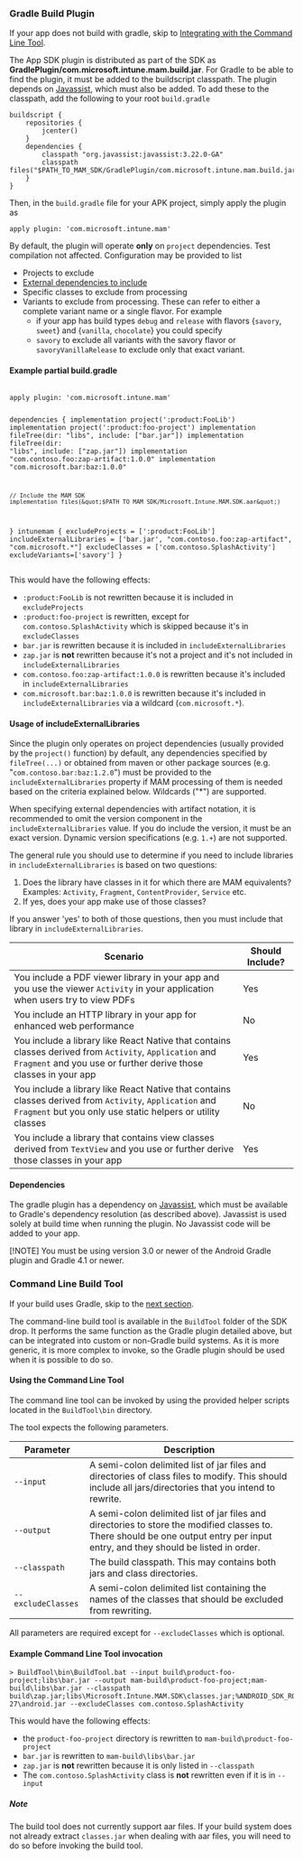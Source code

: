 <h3 id="gradle-build-plugin">Gradle Build Plugin</h3>
<p>If your app does not build with gradle, skip to <a href="#command-line-build-tool">Integrating with the
Command Line Tool</a>. </p>
<p>The App SDK plugin is distributed as part of the SDK as
<strong>GradlePlugin/com.microsoft.intune.mam.build.jar</strong>. For Gradle to be
able to find the plugin, it must be added to the buildscript
classpath. The plugin depends on
<a href="http://jboss-javassist.github.io/javassist/">Javassist</a>, which must
also be added. To add these to the classpath, add the following to
your root <code>build.gradle</code></p>
<pre><code class="lang-groovy">buildscript {
    repositories {
        jcenter()
    }
    dependencies {
        classpath &quot;org.javassist:javassist:3.22.0-GA&quot;
        classpath files(&quot;$PATH_TO_MAM_SDK/GradlePlugin/com.microsoft.intune.mam.build.jar&quot;)
    }
}
</code></pre><p>Then, in the <code>build.gradle</code> file for your APK project, simply apply the plugin as</p>
<pre><code class="lang-groovy">apply plugin: &#39;com.microsoft.intune.mam&#39;
</code></pre><p>By default, the plugin will operate <strong>only</strong> on <code>project</code> dependencies.
Test compilation not affected. Configuration may be provided to list</p>
<ul>
<li>Projects to exclude</li>
<li><a href="#usage-of-includeexternallibraries">External dependencies to include</a> </li>
<li>Specific classes to exclude from processing</li>
<li>Variants to exclude from processing. These can refer to either a
complete variant name or a single flavor. For example<ul>
<li>if your app has build types <code>debug</code> and <code>release</code> with flavors
{<code>savory</code>, <code>sweet</code>} and {<code>vanilla</code>, <code>chocolate</code>} you could specify</li>
<li><code>savory</code> to exclude all variants with the savory flavor or
<code>savoryVanillaRelease</code> to exclude only that exact variant.</li>
</ul>
</li>
</ul>
<h4 id="example-partial-buildgradle">Example partial build.gradle</h4>
<pre><code class="lang-groovy">
apply plugin: &#39;com.microsoft.intune.mam&#39;

dependencies {
    implementation project(&#39;:product:FooLib&#39;)
    implementation project(&#39;:product:foo-project&#39;)
    implementation fileTree(dir: &quot;libs&quot;, include: [&quot;bar.jar&quot;])
    implementation fileTree(dir: &quot;libs&quot;, include: [&quot;zap.jar&quot;])
    implementation &quot;com.contoso.foo:zap-artifact:1.0.0&quot;
    implementation &quot;com.microsoft.bar:baz:1.0.0&quot;

    // Include the MAM SDK
    implementation files(&quot;$PATH_TO_MAM_SDK/Microsoft.Intune.MAM.SDK.aar&quot;)
}
intunemam {
    excludeProjects = [&#39;:product:FooLib&#39;]
    includeExternalLibraries = [&#39;bar.jar&#39;, &quot;com.contoso.foo:zap-artifact&quot;, &quot;com.microsoft.*&quot;]
    excludeClasses = [&#39;com.contoso.SplashActivity&#39;]
    excludeVariants=[&#39;savory&#39;]
}
</code></pre><p>This would have the following effects:</p>
<ul>
<li><code>:product:FooLib</code> is not rewritten because it is included in <code>excludeProjects</code></li>
<li><code>:product:foo-project</code> is rewritten, except for <code>com.contoso.SplashActivity</code> which is skipped because it&#39;s in <code>excludeClasses</code></li>
<li><code>bar.jar</code> is rewritten because it is included in <code>includeExternalLibraries</code></li>
<li><code>zap.jar</code> is <strong>not</strong> rewritten because it&#39;s not a project and it&#39;s not included in <code>includeExternalLibraries</code></li>
<li><code>com.contoso.foo:zap-artifact:1.0.0</code> is rewritten because it&#39;s included in <code>includeExternalLibraries</code></li>
<li><code>com.microsoft.bar:baz:1.0.0</code> is rewritten because it&#39;s included in <code>includeExternalLibraries</code> via a wildcard (<code>com.microsoft.*</code>).</li>
</ul>
<h4 id="usage-of-includeexternallibraries">Usage of includeExternalLibraries</h4>
<p>Since the plugin only operates on project dependencies (usually
provided by the <code>project()</code> function) by default, any dependencies
specified by <code>fileTree(...)</code> or obtained from maven or other package
sources (e.g. &quot;<code>com.contoso.bar:baz:1.2.0</code>&quot;) must be
provided to the <code>includeExternalLibraries</code> property if MAM processing
of them is needed based on the criteria explained below. Wildcards (&quot;*&quot;)
are supported.</p>
<p>When specifying external dependencies with artifact notation, it is
recommended to omit the version component in the
<code>includeExternalLibraries</code> value. If you do include the version, it
must be an exact version. Dynamic version specifications (e.g. <code>1.+</code>) are not supported.</p>
<p>The general rule you should use to determine if you need to include
libraries in <code>includeExternalLibraries</code> is based on two questions:</p>
<ol>
<li>Does the library have classes in it for which there are MAM equivalents? Examples: <code>Activity</code>, <code>Fragment</code>, <code>ContentProvider</code>, <code>Service</code> etc.</li>
<li>If yes, does your app make use of those classes?</li>
</ol>
<p>If you answer &#39;yes&#39; to both of those questions, then you must include that library in <code>includeExternalLibraries</code>. </p>
<table>
<thead>
<tr>
<th>Scenario</th>
<th>Should Include?</th>
</tr>
</thead>
<tbody>
<tr>
<td>You include a PDF viewer library in your app and you use the viewer <code>Activity</code> in your application when users try to view PDFs</td>
<td>Yes</td>
</tr>
<tr>
<td>You include an HTTP library in your app for enhanced web performance</td>
<td>No</td>
</tr>
<tr>
<td>You include a library like React Native that contains classes derived from <code>Activity</code>, <code>Application</code> and <code>Fragment</code> and you use or further derive those classes in your app</td>
<td>Yes</td>
</tr>
<tr>
<td>You include a library like React Native that contains classes derived from <code>Activity</code>, <code>Application</code> and <code>Fragment</code> but you only use static helpers or utility classes</td>
<td>No</td>
</tr>
<tr>
<td>You include a library that contains view classes derived from <code>TextView</code> and you use or further derive those classes in your app</td>
<td>Yes</td>
</tr>
</tbody>
</table>
<h4 id="dependencies">Dependencies</h4>
<p>The gradle plugin has a dependency on
<a href="http://jboss-javassist.github.io/javassist/">Javassist</a>, which must
be available to Gradle&#39;s dependency resolution (as described
above). Javassist is used solely at build time when running the
plugin. No Javassist code will be added to your app.</p>
<p>[!NOTE] You must be using version 3.0 or newer of the Android Gradle plugin and
Gradle 4.1 or newer.</p>
<h3 id="command-line-build-tool">Command Line Build Tool</h3>
<p>If your build uses Gradle, skip to the <a href="#class-and-method-replacements">next section</a>.</p>
<p>The command-line build tool is available in the <code>BuildTool</code> folder of
the SDK drop. It performs the same function as the Gradle plugin
detailed above, but can be integrated into custom or non-Gradle build
systems. As it is more generic, it is more complex to invoke, so the
Gradle plugin should be used when it is possible to do so.</p>
<h4 id="using-the-command-line-tool">Using the Command Line Tool</h4>
<p>The command line tool can be invoked by using the provided helper scripts
located in the <code>BuildTool\bin</code> directory.</p>
<p>The tool expects the following parameters.</p>
<table>
<thead>
<tr>
<th>Parameter</th>
<th>Description</th>
</tr>
</thead>
<tbody>
<tr>
<td><code>--input</code></td>
<td>A semi-colon delimited list of jar files and directories of class files to modify. This should include all jars/directories that you intend to rewrite.</td>
</tr>
<tr>
<td><code>--output</code></td>
<td>A semi-colon delimited list of jar files and directories to store the modified classes to. There should be one output entry per input entry, and they should be listed in order.</td>
</tr>
<tr>
<td><code>--classpath</code></td>
<td>The build classpath. This may contains both jars and class directories.</td>
</tr>
<tr>
<td><code>--excludeClasses</code></td>
<td>A semi-colon delimited list containing the names of the classes that should be excluded from rewriting.</td>
</tr>
</tbody>
</table>
<p>All parameters are required except for <code>--excludeClasses</code> which is optional.</p>
<h4 id="example-command-line-tool-invocation">Example Command Line Tool invocation</h4>
<pre><code class="lang-batch">&gt; BuildTool\bin\BuildTool.bat --input build\product-foo-project;libs\bar.jar --output mam-build\product-foo-project;mam-build\libs\bar.jar --classpath build\zap.jar;libs\Microsoft.Intune.MAM.SDK\classes.jar;%ANDROID_SDK_ROOT%\platforms\android-27\android.jar --excludeClasses com.contoso.SplashActivity
</code></pre><p>This would have the following effects:</p>
<ul>
<li>the <code>product-foo-project</code> directory is rewritten to <code>mam-build\product-foo-project</code></li>
<li><code>bar.jar</code> is rewritten to <code>mam-build\libs\bar.jar</code></li>
<li><code>zap.jar</code> is <strong>not</strong> rewritten because it is only listed in <code>--classpath</code></li>
<li>The <code>com.contoso.SplashActivity</code> class is <strong>not</strong> rewritten even if it is in <code>--input</code></li>
</ul>
<div class="NOTE"><h5>Note</h5><p>The build tool does not currently support aar files. If your build
system does not already extract <code>classes.jar</code> when dealing with aar files, you
will need to do so before invoking the build tool.</p>
</div>